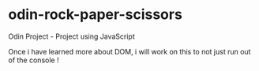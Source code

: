 # odin-rock-paper-scissors
Odin Project - Project using JavaScript

Once i have learned more about DOM, i will work on this to not just run out of the console !
